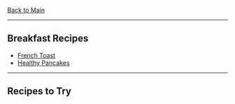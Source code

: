 [Back to Main](/README.md)

---
## Breakfast Recipes

- [French Toast](/10%20Food/French%20Toast.md)
- [Healthy Pancakes](/10%20Food/Healthy%20Pancakes.md)

---
## Recipes to Try


